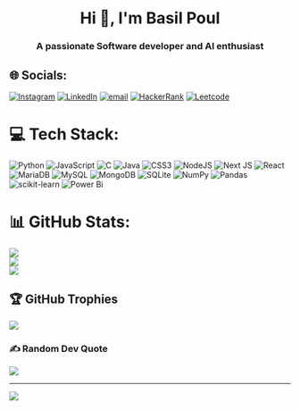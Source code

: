 <h1 align="center">Hi 👋, I'm Basil Poul</h1>
<h3 align="center">A passionate Software developer and AI enthusiast</h3>

## 🌐 Socials:
[![Instagram](https://img.shields.io/badge/Instagram-%23E4405F.svg?logo=Instagram&logoColor=white)](https://instagram.com/basil.paul_) [![LinkedIn](https://img.shields.io/badge/LinkedIn-%230077B5.svg?logo=linkedin&logoColor=white)](https://linkedin.com/in/basil-poul-02a8a3222) [![email](https://img.shields.io/badge/Email-D14836?logo=gmail&logoColor=white)](mailto:basilpaul230@gmail.com) [![HackerRank](https://img.shields.io/badge/HackerRank-000000.svg?logo=HackerRank&logoColor=2EC866)](https://www.hackerrank.com/profile/basilpaul230) [![Leetcode](https://img.shields.io/badge/LeetCode-2D2D2D.svg?logo=LeetCode&logoColor=FFA116)](https://leetcode.com/u/Code_Crusader_10/) 

# 💻 Tech Stack:
![Python](https://img.shields.io/badge/python-3670A0?style=for-the-badge&logo=python&logoColor=ffdd54) ![JavaScript](https://img.shields.io/badge/javascript-%23323330.svg?style=for-the-badge&logo=javascript&logoColor=%23F7DF1E) ![C](https://img.shields.io/badge/c-%2300599C.svg?style=for-the-badge&logo=c&logoColor=white) ![Java](https://img.shields.io/badge/java-%23ED8B00.svg?style=for-the-badge&logo=openjdk&logoColor=white) ![CSS3](https://img.shields.io/badge/css3-%231572B6.svg?style=for-the-badge&logo=css3&logoColor=white) ![NodeJS](https://img.shields.io/badge/node.js-6DA55F?style=for-the-badge&logo=node.js&logoColor=white) ![Next JS](https://img.shields.io/badge/Next-black?style=for-the-badge&logo=next.js&logoColor=white) ![React](https://img.shields.io/badge/react-%2320232a.svg?style=for-the-badge&logo=react&logoColor=%2361DAFB) ![MariaDB](https://img.shields.io/badge/MariaDB-003545?style=for-the-badge&logo=mariadb&logoColor=white) ![MySQL](https://img.shields.io/badge/mysql-4479A1.svg?style=for-the-badge&logo=mysql&logoColor=white) ![MongoDB](https://img.shields.io/badge/MongoDB-%234ea94b.svg?style=for-the-badge&logo=mongodb&logoColor=white) ![SQLite](https://img.shields.io/badge/sqlite-%2307405e.svg?style=for-the-badge&logo=sqlite&logoColor=white) ![NumPy](https://img.shields.io/badge/numpy-%23013243.svg?style=for-the-badge&logo=numpy&logoColor=white) ![Pandas](https://img.shields.io/badge/pandas-%23150458.svg?style=for-the-badge&logo=pandas&logoColor=white) ![scikit-learn](https://img.shields.io/badge/scikit--learn-%23F7931E.svg?style=for-the-badge&logo=scikit-learn&logoColor=white) ![Power Bi](https://img.shields.io/badge/power_bi-F2C811?style=for-the-badge&logo=powerbi&logoColor=black)
# 📊 GitHub Stats:
![](https://github-readme-stats.vercel.app/api?username=basilpoul&theme=neon&hide_border=false&include_all_commits=true&count_private=false)<br/>
![](https://nirzak-streak-stats.vercel.app/?user=basilpoul&theme=neon&hide_border=false)<br/>
![](https://github-readme-stats.vercel.app/api/top-langs/?username=basilpoul&theme=neon&hide_border=false&include_all_commits=true&count_private=false&layout=compact)

## 🏆 GitHub Trophies
![](https://github-profile-trophy.vercel.app/?username=basilpoul&theme=radical&no-frame=false&no-bg=true&margin-w=4)

### ✍️ Random Dev Quote
![](https://quotes-github-readme.vercel.app/api?type=horizontal&theme=radical)

---
[![](https://visitcount.itsvg.in/api?id=basilpoul&icon=0&color=0)](https://visitcount.itsvg.in)

<!-- Proudly created with GPRM ( https://gprm.itsvg.in ) -->
